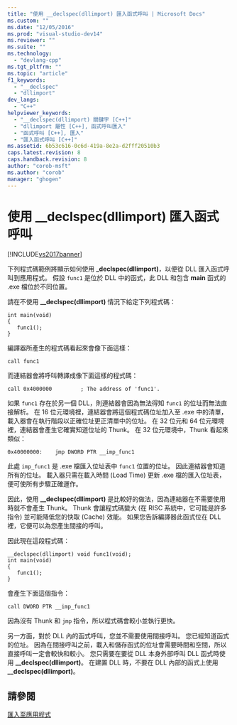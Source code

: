 ```yaml
---
title: "使用 __declspec(dllimport) 匯入函式呼叫 | Microsoft Docs"
ms.custom: ""
ms.date: "12/05/2016"
ms.prod: "visual-studio-dev14"
ms.reviewer: ""
ms.suite: ""
ms.technology: 
  - "devlang-cpp"
ms.tgt_pltfrm: ""
ms.topic: "article"
f1_keywords: 
  - "__declspec"
  - "dllimport"
dev_langs: 
  - "C++"
helpviewer_keywords: 
  - "__declspec(dllimport) 關鍵字 [C++]"
  - "dllimport 屬性 [C++], 函式呼叫匯入"
  - "函式呼叫 [C++], 匯入"
  - "匯入函式呼叫 [C++]"
ms.assetid: 6b53c616-0c6d-419a-8e2a-d2fff20510b3
caps.latest.revision: 8
caps.handback.revision: 8
author: "corob-msft"
ms.author: "corob"
manager: "ghogen"
---
```

# 使用 __declspec(dllimport) 匯入函式呼叫
[!INCLUDE[vs2017banner](../assembler/inline/includes/vs2017banner.md)]

下列程式碼範例將顯示如何使用 **\_declspec\(dllimport\)**，以便從 DLL 匯入函式呼叫到應用程式。  假設 `func1` 是位於 DLL 中的函式，此 DLL 和包含 **main** 函式的 .exe 檔位於不同位置。  
  
 請在不使用 **\_\_declspec\(dllimport\)** 情況下給定下列程式碼：  
  
```  
int main(void)   
{  
   func1();  
}  
```  
  
 編譯器所產生的程式碼看起來會像下面這樣：  
  
```  
call func1  
```  
  
 而連結器會將呼叫轉譯成像下面這樣的程式碼：  
  
```  
call 0x4000000         ; The address of 'func1'.  
```  
  
 如果 `func1` 存在於另一個 DLL，則連結器會因為無法得知 `func1` 的位址而無法直接解析。  在 16 位元環境裡，連結器會將這個程式碼位址加入至 .exe 中的清單，載入器會在執行階段以正確位址更正清單中的位址。  在 32 位元和 64 位元環境裡，連結器會產生它確實知道位址的 Thunk。  在 32 位元環境中，Thunk 看起來類似：  
  
```  
0x40000000:    jmp DWORD PTR __imp_func1  
```  
  
 此處 `imp_func1` 是 .exe 檔匯入位址表中 `func1` 位置的位址。  因此連結器會知道所有的位址。  載入器只需在載入時間 \(Load Time\) 更新 .exe 檔的匯入位址表，便可使所有步驟正確運作。  
  
 因此，使用 **\_\_declspec\(dllimport\)** 是比較好的做法，因為連結器在不需要使用時就不會產生 Thunk。  Thunk 會讓程式碼變大 \(在 RISC 系統中，它可能是許多指令\) 並可能降低您的快取 \(Cache\) 效能。  如果您告訴編譯器此函式位在 DLL 裡，它便可以為您產生間接的呼叫。  
  
 因此現在這段程式碼：  
  
```  
__declspec(dllimport) void func1(void);  
int main(void)   
{  
   func1();  
}  
```  
  
 會產生下面這個指令：  
  
```  
call DWORD PTR __imp_func1  
```  
  
 因為沒有 Thunk 和 `jmp` 指令，所以程式碼會較小並執行更快。  
  
 另一方面，對於 DLL 內的函式呼叫，您並不需要使用間接呼叫。  您已經知道函式的位址。  因為在間接呼叫之前，載入和儲存函式的位址會需要時間和空間，所以直接呼叫一定會較快和較小。  您只需要在要從 DLL 本身外部呼叫 DLL 函式時使用 **\_\_declspec\(dllimport\)**。  在建置 DLL 時，不要在 DLL 內部的函式上使用 **\_\_declspec\(dllimport\)**。  
  
## 請參閱  
 [匯入至應用程式](../build/importing-into-an-application.md)
